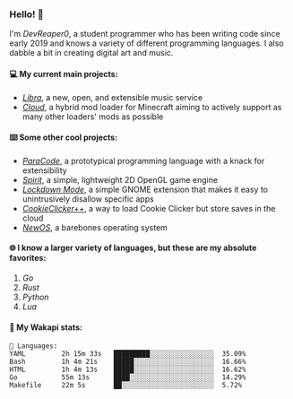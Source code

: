 ### Hello! 👋

I'm _DevReaper0_, a student programmer who has been writing code since early 2019 and knows a variety of different programming languages. I also dabble a bit in creating digital art and music.

#### 💻 My current main projects:

-   _[Libra](https://github.com/LibraMusic)_, a new, open, and extensible music service
-   _[Cloud](https://github.com/CloudLoaderMC/CloudLoader)_, a hybrid mod loader for Minecraft aiming to actively support as many other loaders' mods as possible

#### ⌨️ Some other cool projects:

-   _[ParaCode](https://github.com/ParaCodeLang/ParaCode)_, a prototypical programming language with a knack for extensibility
-   _[Spirit](https://gitlab.com/DevReaper0/SpiritEngine)_, a simple, lightweight 2D OpenGL game engine
-   _[Lockdown Mode](https://github.com/DevReaper0/GNOME-LockdownMode)_, a simple GNOME extension that makes it easy to unintrusively disallow specific apps
-   _[CookieClicker++](https://github.com/DevReaper0/CookieClickerPlusPlus)_, a way to load Cookie Clicker but store saves in the cloud
-   _[NewOS](https://github.com/DevReaper0/NewOS)_, a barebones operating system

#### 🌐 I know a larger variety of languages, but these are my absolute favorites:

1. _Go_
2. _Rust_
3. _Python_
4. _Lua_

#### 📡 My Wakapi stats:

```text
💾 Languages:
YAML         2h 15m 33s   █████████░░░░░░░░░░░░░░░░  35.09%
Bash         1h 4m 21s    █████░░░░░░░░░░░░░░░░░░░░  16.66%
HTML         1h 4m 13s    █████░░░░░░░░░░░░░░░░░░░░  16.62%
Go           55m 13s      ████░░░░░░░░░░░░░░░░░░░░░  14.29%
Makefile     22m 5s       ██░░░░░░░░░░░░░░░░░░░░░░░  5.72%
```
